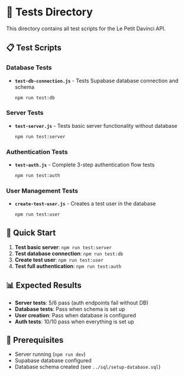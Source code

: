 # 🧪 Tests Directory

This directory contains all test scripts for the Le Petit Davinci API.

## 📋 Test Scripts

### **Database Tests**
- **`test-db-connection.js`** - Tests Supabase database connection and schema
  ```bash
  npm run test:db
  ```

### **Server Tests**
- **`test-server.js`** - Tests basic server functionality without database
  ```bash
  npm run test:server
  ```

### **Authentication Tests**
- **`test-auth.js`** - Complete 3-step authentication flow tests
  ```bash
  npm run test:auth
  ```

### **User Management Tests**
- **`create-test-user.js`** - Creates a test user in the database
  ```bash
  npm run test:user
  ```

## 🚀 Quick Start

1. **Test basic server**: `npm run test:server`
2. **Test database connection**: `npm run test:db`
3. **Create test user**: `npm run test:user`
4. **Test full authentication**: `npm run test:auth`

## 📊 Expected Results

- **Server tests**: 5/6 pass (auth endpoints fail without DB)
- **Database tests**: Pass when schema is set up
- **User creation**: Pass when database is configured
- **Auth tests**: 10/10 pass when everything is set up

## 🔧 Prerequisites

- Server running (`npm run dev`)
- Supabase database configured
- Database schema created (see `../sql/setup-database.sql`)
